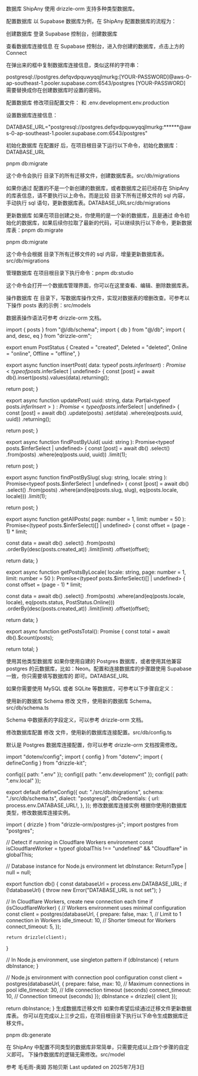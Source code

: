 数据库
ShipAny 使用 drizzle-orm 支持多种类型数据库。

配置数据库
以 Supabase 数据库为例，在 ShipAny 配置数据库的流程为：

创建数据库
登录 Supabase 控制台，创建数据库

查看数据库连接信息
在 Supabase 控制台，进入你创建的数据库，点击上方的 Connect



在弹出来的框中复制数据库连接信息，类似这样的字符串：

postgresql://postgres.defqvdpquwyqqjlmurkg:[YOUR-PASSWORD]@aws-0-ap-southeast-1.pooler.supabase.com:6543/postgres
[YOUR-PASSWORD] 需要替换成你在创建数据库时设置的密码。



配置数据库
修改项目配置文件： 和 .env.development.env.production

设置数据库连接信息：

DATABASE_URL="postgresql://postgres.defqvdpquwyqqjlmurkg:******@aws-0-ap-southeast-1.pooler.supabase.com:6543/postgres"

初始化数据库
在配置好 后，在项目根目录下运行以下命令，初始化数据库：DATABASE_URL

pnpm db:migrate

这个命令会执行 目录下的所有迁移文件，创建数据库表。src/db/migrations

如果你通过 配置的不是一个新创建的数据库，或者数据库之前已经存在 ShipAny 的库表信息，请不要执行以上命令。而是比较 目录下所有迁移文件的 sql 内容，手动执行 sql 语句，更新数据库表。DATABASE_URLsrc/db/migrations

更新数据库
如果在项目创建之处，你使用的是一个新的数据库，且是通过 命令初始化的数据库，如果后续你拉取了最新的代码，可以继续执行以下命令，更新数据库表：pnpm db:migrate

pnpm db:migrate

这个命令会根据 目录下所有迁移文件的 sql 内容，增量更新数据库表。src/db/migrations

管理数据库
在项目根目录下执行命令：pnpm db:studio

这个命令会打开一个数据库管理界面，你可以在这里查看、编辑、删除数据库表。

操作数据库
在 目录下，写数据库操作文件，实现对数据表的增删改查。可参考以下操作 posts 表的示例：src/models

数据表操作语法可参考 drizzle-orm 文档。

import { posts } from "@/db/schema";
import { db } from "@/db";
import { and, desc, eq } from "drizzle-orm";
 
export enum PostStatus {
  Created = "created",
  Deleted = "deleted",
  Online = "online",
  Offline = "offline",
}
 
export async function insertPost(
  data: typeof posts.$inferInsert
): Promise<typeof posts.$inferSelect | undefined> {
  const [post] = await db().insert(posts).values(data).returning();
 
  return post;
}
 
export async function updatePost(
  uuid: string,
  data: Partial<typeof posts.$inferInsert>
): Promise<typeof posts.$inferSelect | undefined> {
  const [post] = await db()
    .update(posts)
    .set(data)
    .where(eq(posts.uuid, uuid))
    .returning();
 
  return post;
}
 
export async function findPostByUuid(
  uuid: string
): Promise<typeof posts.$inferSelect | undefined> {
  const [post] = await db()
    .select()
    .from(posts)
    .where(eq(posts.uuid, uuid))
    .limit(1);
 
  return post;
}
 
export async function findPostBySlug(
  slug: string,
  locale: string
): Promise<typeof posts.$inferSelect | undefined> {
  const [post] = await db()
    .select()
    .from(posts)
    .where(and(eq(posts.slug, slug), eq(posts.locale, locale)))
    .limit(1);
 
  return post;
}
 
export async function getAllPosts(
  page: number = 1,
  limit: number = 50
): Promise<(typeof posts.$inferSelect)[] | undefined> {
  const offset = (page - 1) * limit;
 
  const data = await db()
    .select()
    .from(posts)
    .orderBy(desc(posts.created_at))
    .limit(limit)
    .offset(offset);
 
  return data;
}
 
export async function getPostsByLocale(
  locale: string,
  page: number = 1,
  limit: number = 50
): Promise<(typeof posts.$inferSelect)[] | undefined> {
  const offset = (page - 1) * limit;
 
  const data = await db()
    .select()
    .from(posts)
    .where(and(eq(posts.locale, locale), eq(posts.status, PostStatus.Online)))
    .orderBy(desc(posts.created_at))
    .limit(limit)
    .offset(offset);
 
  return data;
}
 
export async function getPostsTotal(): Promise<number> {
  const total = await db().$count(posts);
 
  return total;
}

使用其他类型数据库
如果你使用自建的 Postgres 数据库，或者使用其他兼容 postgres 的云数据库，比如：Neon。配置和连接数据库的步骤跟使用 Supabase 一致，你只需要填写数据库的 即可。DATABASE_URL

如果你需要使用 MySQL 或者 SQLite 等数据库，可参考以下步骤自定义：

使用新的数据库 Schema
修改 文件，使用新的数据库 Schema。src/db/schema.ts

Schema 中数据表的字段定义，可以参考 drizzle-orm 文档。

修改数据库配置
修改 文件，使用新的数据库连接配置。src/db/config.ts

默认是 Postgres 数据库连接配置，你可以参考 drizzle-orm 文档按需修改。

import "dotenv/config";
import { config } from "dotenv";
import { defineConfig } from "drizzle-kit";
 
config({ path: ".env" });
config({ path: ".env.development" });
config({ path: ".env.local" });
 
export default defineConfig({
  out: "./src/db/migrations",
  schema: "./src/db/schema.ts",
  dialect: "postgresql",
  dbCredentials: {
    url: process.env.DATABASE_URL!,
  },
});
修改数据库连接实例
根据你使用的数据库类型，修改数据库连接实例。

import { drizzle } from "drizzle-orm/postgres-js";
import postgres from "postgres";
 
// Detect if running in Cloudflare Workers environment
const isCloudflareWorker =
  typeof globalThis !== "undefined" && "Cloudflare" in globalThis;
 
// Database instance for Node.js environment
let dbInstance: ReturnType<typeof drizzle> | null = null;
 
export function db() {
  const databaseUrl = process.env.DATABASE_URL;
  if (!databaseUrl) {
    throw new Error("DATABASE_URL is not set");
  }
 
  // In Cloudflare Workers, create new connection each time
  if (isCloudflareWorker) {
    // Workers environment uses minimal configuration
    const client = postgres(databaseUrl, {
      prepare: false,
      max: 1, // Limit to 1 connection in Workers
      idle_timeout: 10, // Shorter timeout for Workers
      connect_timeout: 5,
    });
 
    return drizzle(client);
  }
 
  // In Node.js environment, use singleton pattern
  if (dbInstance) {
    return dbInstance;
  }
 
  // Node.js environment with connection pool configuration
  const client = postgres(databaseUrl, {
    prepare: false,
    max: 10, // Maximum connections in pool
    idle_timeout: 30, // Idle connection timeout (seconds)
    connect_timeout: 10, // Connection timeout (seconds)
  });
  dbInstance = drizzle({ client });
 
  return dbInstance;
}
生成数据库迁移文件
如果你希望后续通过迁移文件更新数据库表。 你可以在完成以上三步之后，在项目根目录下执行以下命令生成数据库迁移文件。

pnpm db:generate

在 ShipAny 中配置不同类型的数据库非常简单，只需要完成以上四个步骤的自定义即可。 下操作数据库的逻辑无需修改。src/model

参考
毛毛雨-奥姆
苏帕贝斯
Last updated on 2025年7月3日